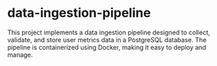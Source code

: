 # data-ingestion-pipeline
This project implements a data ingestion pipeline designed to collect, validate, and store user metrics data in a PostgreSQL database. The pipeline is containerized using Docker, making it easy to deploy and manage. 
